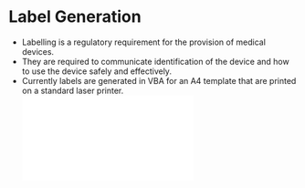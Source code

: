 Label Generation
====

* Labelling is a regulatory requirement for the provision of medical devices.
* They are required to communicate identification of the device and how to use the device safely and effectively.
* Currently labels are generated in VBA for an A4 template that are printed on a standard laser printer.
![](Test-Sheet-3.pdf)
